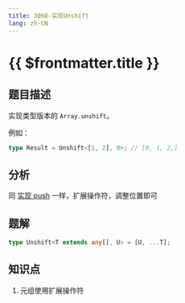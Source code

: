 ```yaml
---
title: 3060-实现Unshift
lang: zh-CN
---
```


# {{ $frontmatter.title }}

## 题目描述

实现类型版本的 `Array.unshift`。

例如：

```typescript
type Result = Unshift<[1, 2], 0>; // [0, 1, 2,]
```

## 分析

同 [实现 push](/easy/3057-实现Push.md) 一样，扩展操作符，调整位置即可

## 题解

```ts
type Unshift<T extends any[], U> = [U, ...T];
```

## 知识点

1. 元组使用扩展操作符
